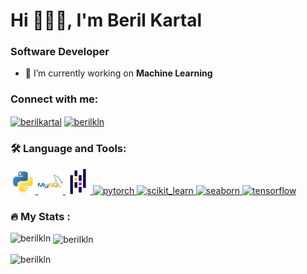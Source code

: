 
<h1 align="left">Hi 🙋🏼‍♀️, I'm Beril Kartal</h1>
<h3 align="left">Software Developer</h3>

- 🔭 I’m currently working on **Machine Learning**

<h3 align="left">Connect with me:</h3>
<p align="left">
<a href="https://linkedin.com/in/berilkartal" target="blank"><img align="center" src="https://raw.githubusercontent.com/rahuldkjain/github-profile-readme-generator/master/src/images/icons/Social/linked-in-alt.svg" alt="berilkartal" height="30" width="40" /></a>
<a href="https://kaggle.com/berilkln" target="blank"><img align="center" src="https://raw.githubusercontent.com/rahuldkjain/github-profile-readme-generator/master/src/images/icons/Social/kaggle.svg" alt="berilkln" height="30" width="40" /></a>
</p>

<h3 align="left">🛠 Language and Tools: </h3>
<p align="left"> <a href="https://www.python.org" target="_blank" rel="noreferrer"> <img src="https://raw.githubusercontent.com/devicons/devicon/master/icons/python/python-original.svg" alt="python" width="40" height="40"/> </a>  
<a href="https://www.mysql.com/" target="_blank" rel="noreferrer"> <img src="https://raw.githubusercontent.com/devicons/devicon/master/icons/mysql/mysql-original-wordmark.svg" alt="mysql" width="40" height="40"/> </a> 
<a href="https://pandas.pydata.org/" target="_blank" rel="noreferrer"> <img src="https://raw.githubusercontent.com/devicons/devicon/2ae2a900d2f041da66e950e4d48052658d850630/icons/pandas/pandas-original.svg" alt="pandas" width="40" height="40"/> </a>
<a href="https://pytorch.org/" target="_blank" rel="noreferrer"> <img src="https://www.vectorlogo.zone/logos/pytorch/pytorch-icon.svg" alt="pytorch" width="40" height="40"/> </a> <a href="https://scikit-learn.org/" target="_blank" rel="noreferrer"> <img src="https://upload.wikimedia.org/wikipedia/commons/0/05/Scikit_learn_logo_small.svg" alt="scikit_learn" width="40" height="40"/> </a> 
<a href="https://seaborn.pydata.org/" target="_blank" rel="noreferrer"> <img src="https://seaborn.pydata.org/_images/logo-mark-lightbg.svg" alt="seaborn" width="40" height="40"/> </a> 
<a href="https://www.tensorflow.org" target="_blank" rel="noreferrer"> <img src="https://www.vectorlogo.zone/logos/tensorflow/tensorflow-icon.svg" alt="tensorflow" width="40" height="40"/> </a> </p>

<h3 align="left">🔥   My Stats :</h3>
<p><img align="left" src="https://github-readme-stats.vercel.app/api/top-langs?username=berilkln&show_icons=true&locale=en&layout=compact" alt="berilkln" /></p>

<p>&nbsp;<img align="center" src="https://github-readme-stats.vercel.app/api?username=berilkln&show_icons=true&locale=en" alt="berilkln" /></p>

<p><img align="center" src="https://github-readme-streak-stats.herokuapp.com/?user=berilkln&" alt="berilkln" /></p>



